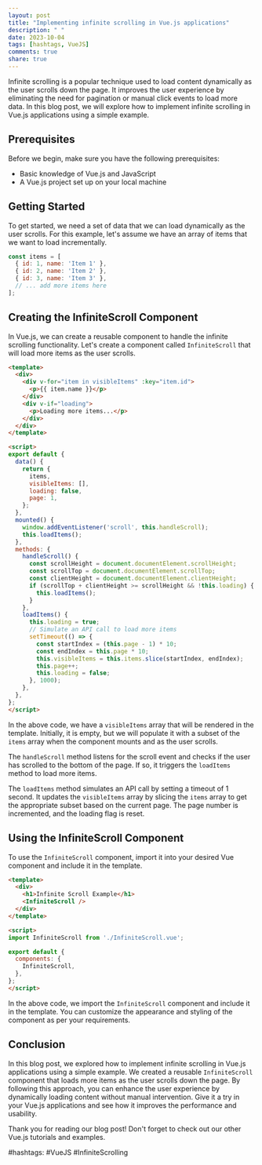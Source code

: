 ```yaml
---
layout: post
title: "Implementing infinite scrolling in Vue.js applications"
description: " "
date: 2023-10-04
tags: [hashtags, VueJS]
comments: true
share: true
---
```


Infinite scrolling is a popular technique used to load content dynamically as the user scrolls down the page. It improves the user experience by eliminating the need for pagination or manual click events to load more data. In this blog post, we will explore how to implement infinite scrolling in Vue.js applications using a simple example.

## Prerequisites

Before we begin, make sure you have the following prerequisites:

- Basic knowledge of Vue.js and JavaScript
- A Vue.js project set up on your local machine

## Getting Started

To get started, we need a set of data that we can load dynamically as the user scrolls. For this example, let's assume we have an array of items that we want to load incrementally.

```javascript
const items = [
  { id: 1, name: 'Item 1' },
  { id: 2, name: 'Item 2' },
  { id: 3, name: 'Item 3' },
  // ... add more items here
];
```

## Creating the InfiniteScroll Component

In Vue.js, we can create a reusable component to handle the infinite scrolling functionality. Let's create a component called `InfiniteScroll` that will load more items as the user scrolls.

```html
<template>
  <div>
    <div v-for="item in visibleItems" :key="item.id">
      <p>{{ item.name }}</p>
    </div>
    <div v-if="loading">
      <p>Loading more items...</p>
    </div>
  </div>
</template>

<script>
export default {
  data() {
    return {
      items,
      visibleItems: [],
      loading: false,
      page: 1,
    };
  },
  mounted() {
    window.addEventListener('scroll', this.handleScroll);
    this.loadItems();
  },
  methods: {
    handleScroll() {
      const scrollHeight = document.documentElement.scrollHeight;
      const scrollTop = document.documentElement.scrollTop;
      const clientHeight = document.documentElement.clientHeight;
      if (scrollTop + clientHeight >= scrollHeight && !this.loading) {
        this.loadItems();
      }
    },
    loadItems() {
      this.loading = true;
      // Simulate an API call to load more items
      setTimeout(() => {
        const startIndex = (this.page - 1) * 10;
        const endIndex = this.page * 10;
        this.visibleItems = this.items.slice(startIndex, endIndex);
        this.page++;
        this.loading = false;
      }, 1000);
    },
  },
};
</script>
```

In the above code, we have a `visibleItems` array that will be rendered in the template. Initially, it is empty, but we will populate it with a subset of the `items` array when the component mounts and as the user scrolls.

The `handleScroll` method listens for the scroll event and checks if the user has scrolled to the bottom of the page. If so, it triggers the `loadItems` method to load more items.

The `loadItems` method simulates an API call by setting a timeout of 1 second. It updates the `visibleItems` array by slicing the `items` array to get the appropriate subset based on the current page. The page number is incremented, and the loading flag is reset.

## Using the InfiniteScroll Component

To use the `InfiniteScroll` component, import it into your desired Vue component and include it in the template.

```html
<template>
  <div>
    <h1>Infinite Scroll Example</h1>
    <InfiniteScroll />
  </div>
</template>

<script>
import InfiniteScroll from './InfiniteScroll.vue';

export default {
  components: {
    InfiniteScroll,
  },
};
</script>
```

In the above code, we import the `InfiniteScroll` component and include it in the template. You can customize the appearance and styling of the component as per your requirements.

## Conclusion

In this blog post, we explored how to implement infinite scrolling in Vue.js applications using a simple example. We created a reusable `InfiniteScroll` component that loads more items as the user scrolls down the page. By following this approach, you can enhance the user experience by dynamically loading content without manual intervention. Give it a try in your Vue.js applications and see how it improves the performance and usability.

Thank you for reading our blog post! Don't forget to check out our other Vue.js tutorials and examples.

#hashtags: #VueJS #InfiniteScrolling